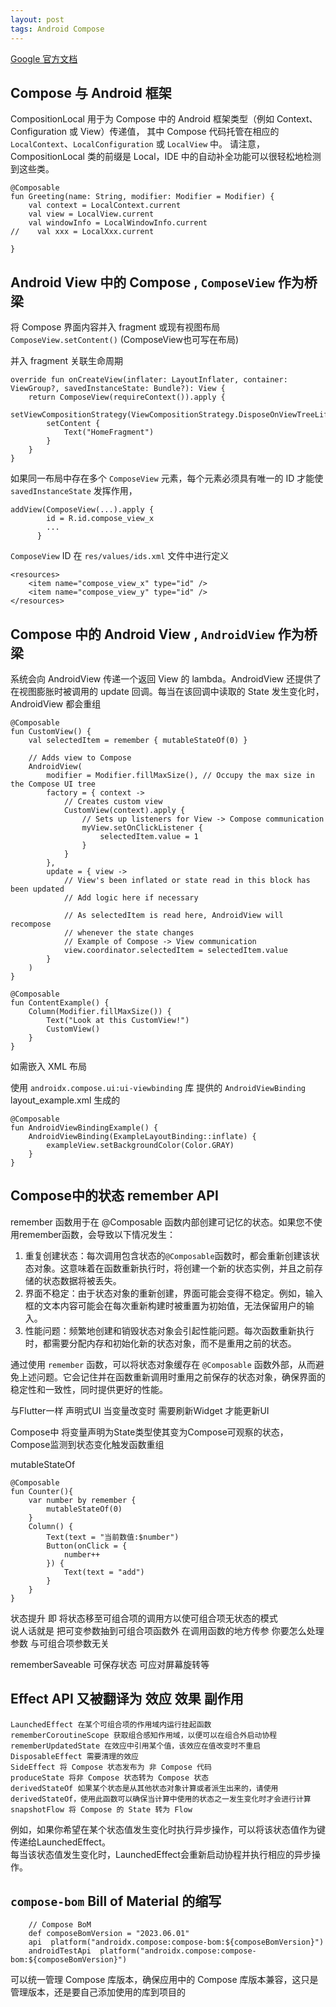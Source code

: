```yaml
---
layout: post
tags: Android Compose
---
```


[Google 官方文档](https://developer.android.google.cn/jetpack/compose/interop?hl=zh-cn)


## Compose 与 Android 框架
CompositionLocal 用于为 Compose 中的 Android 框架类型（例如 Context、Configuration 或 View）传递值，
其中 Compose 代码托管在相应的 `LocalContext`、`LocalConfiguration` 或 `LocalView` 中。
请注意，CompositionLocal 类的前缀是 Local，IDE 中的自动补全功能可以很轻松地检测到这些类。
```
@Composable
fun Greeting(name: String, modifier: Modifier = Modifier) {
    val context = LocalContext.current
    val view = LocalView.current
    val windowInfo = LocalWindowInfo.current
//    val xxx = LocalXxx.current
    
}
```

## Android View 中的 Compose , `ComposeView` 作为桥梁

将 Compose 界面内容并入 fragment 或现有视图布局 `ComposeView.setContent()` (ComposeView也可写在布局)

并入 fragment 关联生命周期
```
override fun onCreateView(inflater: LayoutInflater, container: ViewGroup?, savedInstanceState: Bundle?): View {
    return ComposeView(requireContext()).apply {
        setViewCompositionStrategy(ViewCompositionStrategy.DisposeOnViewTreeLifecycleDestroyed)
        setContent {
            Text("HomeFragment")
        }
    }
}
```

如果同一布局中存在多个 `ComposeView` 元素，每个元素必须具有唯一的 ID 才能使 `savedInstanceState` 发挥作用，
```
addView(ComposeView(...).apply {
        id = R.id.compose_view_x
        ...
      }
```

`ComposeView` ID 在 `res/values/ids.xml` 文件中进行定义
```
<resources>
    <item name="compose_view_x" type="id" />
    <item name="compose_view_y" type="id" />
</resources>
```

## Compose 中的 Android View , `AndroidView` 作为桥梁

系统会向 AndroidView 传递一个返回 View 的 lambda。AndroidView 还提供了在视图膨胀时被调用的 update 回调。每当在该回调中读取的 State 发生变化时，AndroidView 都会重组

```
@Composable
fun CustomView() {
    val selectedItem = remember { mutableStateOf(0) }

    // Adds view to Compose
    AndroidView(
        modifier = Modifier.fillMaxSize(), // Occupy the max size in the Compose UI tree
        factory = { context ->
            // Creates custom view
            CustomView(context).apply {
                // Sets up listeners for View -> Compose communication
                myView.setOnClickListener {
                    selectedItem.value = 1
                }
            }
        },
        update = { view ->
            // View's been inflated or state read in this block has been updated
            // Add logic here if necessary

            // As selectedItem is read here, AndroidView will recompose
            // whenever the state changes
            // Example of Compose -> View communication
            view.coordinator.selectedItem = selectedItem.value
        }
    )
}

@Composable
fun ContentExample() {
    Column(Modifier.fillMaxSize()) {
        Text("Look at this CustomView!")
        CustomView()
    }
}
```

如需嵌入 XML 布局

使用 `androidx.compose.ui:ui-viewbinding` 库 提供的 `AndroidViewBinding`  
layout_example.xml 生成的
```
@Composable
fun AndroidViewBindingExample() {
    AndroidViewBinding(ExampleLayoutBinding::inflate) {
        exampleView.setBackgroundColor(Color.GRAY)
    }
}
```

## Compose中的状态 remember API

remember 函数用于在 @Composable 函数内部创建可记忆的状态。如果您不使用remember函数，会导致以下情况发生：

1. 重复创建状态：每次调用包含状态的`@Composable`函数时，都会重新创建该状态对象。这意味着在函数重新执行时，将创建一个新的状态实例，并且之前存储的状态数据将被丢失。
2. 界面不稳定：由于状态对象的重新创建，界面可能会变得不稳定。例如，输入框的文本内容可能会在每次重新构建时被重置为初始值，无法保留用户的输入。
3. 性能问题：频繁地创建和销毁状态对象会引起性能问题。每次函数重新执行时，都需要分配内存和初始化新的状态对象，而不是重用之前的状态。

通过使用 `remember` 函数，可以将状态对象缓存在 `@Composable` 函数外部，从而避免上述问题。它会记住并在函数重新调用时重用之前保存的状态对象，确保界面的稳定性和一致性，同时提供更好的性能。


与Flutter一样 声明式UI 当变量改变时 需要刷新Widget 才能更新UI

Compose中 将变量声明为State类型使其变为Compose可观察的状态，Compose监测到状态变化触发函数重组

mutableStateOf
```
@Composable
fun Counter(){
    var number by remember {
        mutableStateOf(0)
    }
    Column() {
        Text(text = "当前数值:$number")
        Button(onClick = {
            number++
        }) {
            Text(text = "add")
        }
    }
}
```

状态提升 即 将状态移至可组合项的调用方以使可组合项无状态的模式  
说人话就是 把可变参数抽到可组合项函数外 在调用函数的地方传参 你要怎么处理参数 与可组合项参数无关

rememberSaveable 可保存状态 可应对屏幕旋转等

## Effect API 又被翻译为 效应 效果 副作用

```
LaunchedEffect 在某个可组合项的作用域内运行挂起函数
rememberCoroutineScope 获取组合感知作用域，以便可以在组合外启动协程
rememberUpdatedState 在效应中引用某个值，该效应在值改变时不重启
DisposableEffect 需要清理的效应
SideEffect 将 Compose 状态发布为 非 Compose 代码
produceState 将非 Compose 状态转为 Compose 状态
derivedStateOf 如果某个状态是从其他状态对象计算或者派生出来的，请使用 derivedStateOf，使用此函数可以确保当计算中使用的状态之一发生变化时才会进行计算
snapshotFlow 将 Compose 的 State 转为 Flow
```

例如，如果你希望在某个状态值发生变化时执行异步操作，可以将该状态值作为键传递给LaunchedEffect。  
每当该状态值发生变化时，LaunchedEffect会重新启动协程并执行相应的异步操作。

## `compose-bom` Bill of Material 的缩写

```
    // Compose BoM
    def composeBomVersion = "2023.06.01"
    api  platform("androidx.compose:compose-bom:${composeBomVersion}")
    androidTestApi  platform("androidx.compose:compose-bom:${composeBomVersion}")
```

可以统一管理 Compose 库版本，确保应用中的 Compose 库版本兼容，这只是管理版本，还是要自己添加使用的库到项目的
